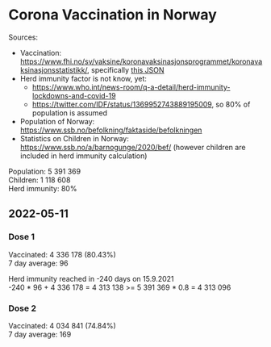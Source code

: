 # Corona Vaccination in Norway

Sources:

- Vaccination: <https://www.fhi.no/sv/vaksine/koronavaksinasjonsprogrammet/koronavaksinasjonsstatistikk/>, specifically [this JSON](https://www.fhi.no/api/chartdata/api/99119)
- Herd immunity factor is not know, yet:
  - <https://www.who.int/news-room/q-a-detail/herd-immunity-lockdowns-and-covid-19>
  - <https://twitter.com/IDF/status/1369952743889195009>, so 80% of population is assumed
- Population of Norway: <https://www.ssb.no/befolkning/faktaside/befolkningen>
- Statistics on Children in Norway: https://www.ssb.no/a/barnogunge/2020/bef/ (however children are included in herd immunity calculation)

Population: 5 391 369  
Children: 1 118 608  
Herd immunity: 80%  

## 2022-05-11

### Dose 1

Vaccinated: 4 336 178 (80.43%)  
7 day average: 96

Herd immunity reached in -240 days on 15.9.2021  
-240 * 96 + 4 336 178 = 4 313 138 >= 5 391 369 * 0.8 = 4 313 096

### Dose 2

Vaccinated: 4 034 841 (74.84%)  
7 day average: 169

